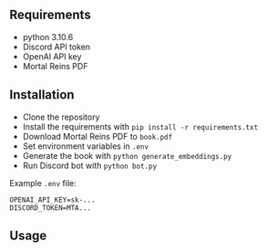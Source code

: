 
## Requirements
- python 3.10.6
- Discord API token
- OpenAI API key
- Mortal Reins PDF

## Installation
- Clone the repository
- Install the requirements with `pip install -r requirements.txt`
- Download Mortal Reins PDF to `book.pdf`
- Set environment variables in `.env`
- Generate the book with `python generate_embeddings.py`
- Run Discord bot with `python bot.py`


Example `.env` file:
```
OPENAI_API_KEY=sk-...
DISCORD_TOKEN=MTA...
```

## Usage

